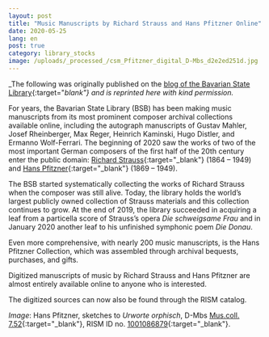 ```yaml
---
layout: post
title: "Music Manuscripts by Richard Strauss and Hans Pfitzner Online"
date: 2020-05-25
lang: en
post: true
category: library_stocks
image: /uploads/_processed_/csm_Pfitzner_digital_D-Mbs_d2e2ed251d.jpg
---
```



_The following was originally published on the [blog of the Bavarian State Library](https://www.bsb-muenchen.de/article/musikhandschriften-von-richard-strauss-und-hans-pfitzner-online-3448/){:target="_blank"} and is reprinted here with kind permission._

For years, the Bavarian State Library (BSB) has been making music manuscripts from its most prominent composer archival collections available online, including the autograph manuscripts of Gustav Mahler, Josef Rheinberger, Max Reger, Heinrich Kaminski, Hugo Distler, and Ermanno Wolf-Ferrari. The beginning of 2020 saw the works of two of the most important German composers of the first half of the 20th century enter the public domain: [Richard Strauss](https://opac.rism.info/search?View=rism&siglum=D-Mbs&author=Strauss+Richard){:target="_blank"} (1864 – 1949) and [Hans Pfitzner](https://opac.rism.info/search?View=rism&siglum=D-Mbs&author=Pfitzner+Hans){:target="_blank"} (1869 – 1949).

The BSB started systematically collecting the works of Richard Strauss when the composer was still alive. Today, the library holds the world’s largest publicly owned collection of Strauss materials and this collection continues to grow. At the end of 2019, the library succeeded in acquiring a leaf from a particella score of Strauss’s opera _Die schweigsame Frau_ and in January 2020 another leaf to his unfinished symphonic poem _Die Donau_.

Even more comprehensive, with nearly 200 music manuscripts, is the Hans Pfitzner Collection, which was assembled through archival bequests, purchases, and gifts.

Digitized manuscripts of music by Richard Strauss and Hans Pfitzner are almost entirely available online to anyone who is interested.

The digitized sources can now also be found through the RISM catalog.

_Image_: Hans Pfitzner, sketches to _Urworte orphisch_, D-Mbs [Mus.coll. 7.52](http://mdz-nbn-resolving.de/urn:nbn:de:bvb:12-bsb00062205-1){:target="_blank"}, RISM ID no. [1001086879](https://opac.rism.info/search?id=1001086879&View=rism&Language=en){:target="_blank"}.

<script type="text/javascript">var switchTo5x=true;</script><script type="text/javascript" src="http://w.sharethis.com/button/buttons.js"></script><script type="text/javascript">stLight.options({publisher: "9b601438-1ce1-49d8-bfd7-9cff5df54c17", doNotHash: false, doNotCopy: false, hashAddressBar: false});</script>